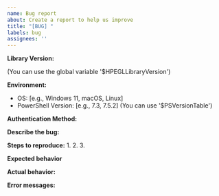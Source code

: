 ```yaml
---
name: Bug report
about: Create a report to help us improve
title: "[BUG] "
labels: bug
assignees: ''
---
```


**Library Version:**
<!-- e.g., v1.0.16 --> (You can use the global variable '$HPEGLLibraryVersion') 

**Environment:**
- OS: [e.g., Windows 11, macOS, Linux]
- PowerShell Version: [e.g., 7.3, 7.5.2] (You can use '$PSVersionTable')

**Authentication Method:**
<!-- e.g., SSO, MFA with push, MFA with OTP, Single factor -->

**Describe the bug:**
<!-- A clear description of what the bug is -->

**Steps to reproduce:**
1. 
2. 
3. 

**Expected behavior**
<!-- A clear and concise description of what you expected to happen. -->

**Actual behavior:**
<!-- What actually happened -->

**Error messages:**
<!-- Include any error messages or screenshots -->
